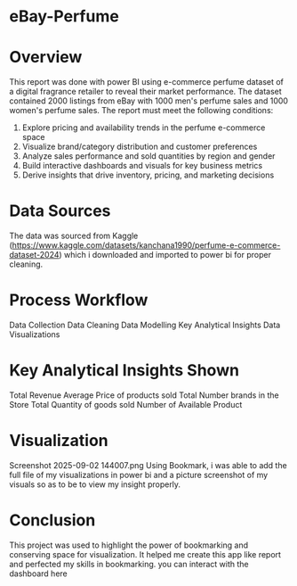 # eBay-Perfume 
# Overview
This report was done with power BI using e-commerce perfume dataset of a digital fragrance retailer to reveal their market performance. The dataset contained 2000 listings from eBay with 1000 men's perfume sales and 1000 women's perfume sales. The report must meet the following conditions:

1. Explore pricing and availability trends in the perfume e-commerce space
2. Visualize brand/category distribution and customer preferences
3. Analyze sales performance and sold quantities by region and gender
4. Build interactive dashboards and visuals for key business metrics
5. Derive insights that drive inventory, pricing, and marketing decisions
   
# Data Sources
The data was sourced from Kaggle (https://www.kaggle.com/datasets/kanchana1990/perfume-e-commerce-dataset-2024) which i downloaded and imported to power bi for proper cleaning.  

# Process Workflow
Data Collection
Data Cleaning
Data Modelling
Key Analytical Insights
Data Visualizations

# Key Analytical Insights Shown
Total Revenue
Average Price of products sold
Total Number brands in the Store
Total Quantity of goods sold
Number of Available Product

# Visualization
Screenshot 2025-09-02 144007.png
Using Bookmark, i was able to add the full file of my visualizations in power bi and a picture screenshot of my visuals so as to be to view my insight properly.

# Conclusion
This project was used to highlight the power of bookmarking and conserving space for visualization. It helped me create this app like report and perfected my skills in bookmarking. you can interact with the dashboard here

